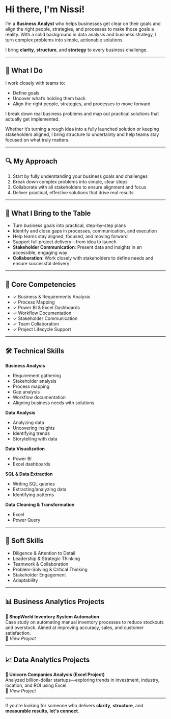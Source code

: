 # Hi there, I'm Nissi!

I’m a **Business Analyst** who helps businesses get clear on their goals and align the right people, strategies, and processes to make those goals a reality. With a solid background in data analysis and business strategy, I turn complex problems into simple, actionable solutions.

I bring **clarity**, **structure**, and **strategy** to every business challenge.

---

## 🚀 What I Do

I work closely with teams to:
- Define goals  
- Uncover what’s holding them back  
- Align the right people, strategies, and processes to move forward  

I break down real business problems and map out practical solutions that actually get implemented.

Whether it’s turning a rough idea into a fully launched solution or keeping stakeholders aligned, I bring structure to uncertainty and help teams stay focused on what truly matters.

---

## 🔍 My Approach

1. Start by fully understanding your business goals and challenges  
2. Break down complex problems into simple, clear steps  
3. Collaborate with all stakeholders to ensure alignment and focus  
4. Deliver practical, effective solutions that drive real results  

---

## 💼 What I Bring to the Table

- Turn business goals into practical, step-by-step plans  
- Identify and close gaps in processes, communication, and execution  
- Help teams stay aligned, focused, and moving forward  
- Support full project delivery—from idea to launch  
- **Stakeholder Communication**: Present data and insights in an accessible, engaging way  
- **Collaboration**: Work closely with stakeholders to define needs and ensure successful delivery  

---

## 🧠 Core Competencies

- ✓ Business & Requirements Analysis  
- ✓ Process Mapping  
- ✓ Power BI & Excel Dashboards  
- ✓ Workflow Documentation  
- ✓ Stakeholder Communication  
- ✓ Team Collaboration  
- ✓ Project Lifecycle Support  

---

## 🛠 Technical Skills

**Business Analysis**  
- Requirement gathering  
- Stakeholder analysis  
- Process mapping  
- Gap analysis  
- Workflow documentation  
- Aligning business needs with solutions  

**Data Analysis**  
- Analyzing data  
- Uncovering insights  
- Identifying trends  
- Storytelling with data  

**Data Visualization**  
- Power BI  
- Excel dashboards  

**SQL & Data Extraction**  
- Writing SQL queries  
- Extracting/analyzing data  
- Identifying patterns  

**Data Cleaning & Transformation**  
- Excel  
- Power Query  

---

## 🤝 Soft Skills

- Diligence & Attention to Detail  
- Leadership & Strategic Thinking  
- Teamwork & Collaboration  
- Problem-Solving & Critical Thinking  
- Stakeholder Engagement  
- Adaptability  

---

## 📊 Business Analytics Projects

**🔹 ShopWorld Inventory System Automation**  
Case study on automating manual inventory processes to reduce stockouts and overstock. Aimed at improving accuracy, sales, and customer satisfaction.  
🔗 *View Project*

---

## 📈 Data Analytics Projects

**🔹 Unicorn Companies Analysis (Excel Project)**  
Analyzed billion-dollar startups—exploring trends in investment, industry, location, and ROI using Excel.  
🔗 *View Project*


---

If you're looking for someone who delivers **clarity**, **structure**, and **measurable results**, **let's connect**.


